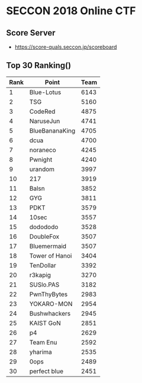 # SECCON 2018 Online CTF

## Score Server
- https://score-quals.seccon.jp/scoreboard

## Top 30 Ranking()

|Rank|Point|Team|
|---|---|---|
|1|Blue-Lotus|6143|
|2|TSG|5160|
|3|CodeRed|4875|
|4|NaruseJun|4741|
|5|BlueBananaKing|4705|
|6|dcua|4700|
|7|noraneco|4245|
|8|Pwnight|4240|
|9|urandom|3997|
|10|217|3919|
|11|Balsn|3852|
|12|GYG|3811|
|13|PDKT|3579|
|14|10sec|3557|
|15|dodododo|3528|
|16|DoubleFox|3507|
|17|Bluemermaid|3507|
|18|Tower of Hanoi|3404|
|19|TenDollar|3392|
|20|r3kapig|3270|
|21|SUSlo.PAS|3182|
|22|PwnThyBytes|2983|
|23|YOKARO-MON|2954|
|24|Bushwhackers|2945|
|25|KAIST GoN|2851|
|26|p4|2629|
|27|Team Enu|2592|
|28|yharima|2535|
|29|0ops|2489|
|30|perfect blue|2451|
